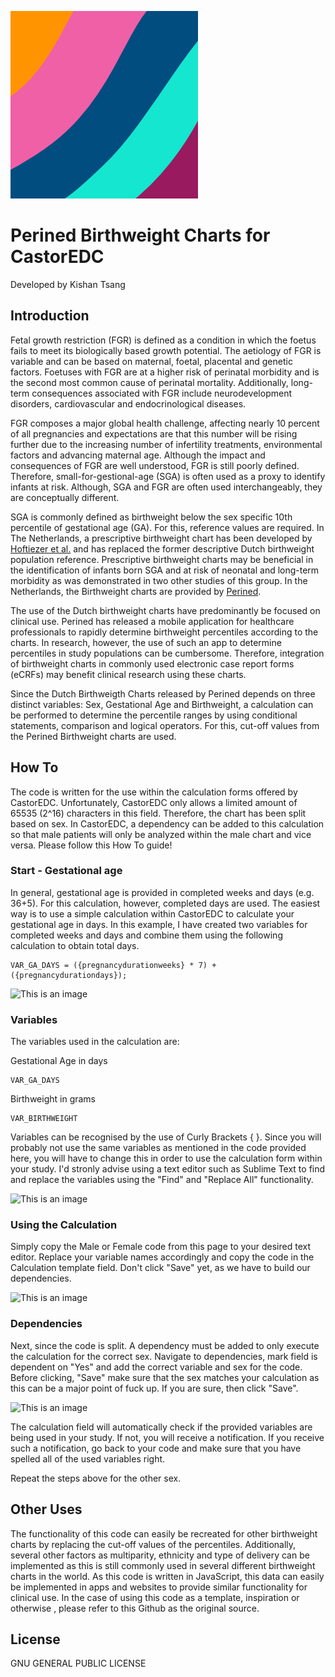 ![alt text](https://github.com/kishtsang/PerinedCastorEDC/blob/main/Perined%20Birthweight%20Chart%20Logo.png)
# Perined Birthweight Charts for CastorEDC
Developed by Kishan Tsang

## Introduction
Fetal growth restriction (FGR) is defined as a condition in which the foetus fails to meet its biologically based growth potential. The aetiology of FGR is variable and can be based on maternal, foetal, placental and genetic factors. Foetuses with FGR are at a higher risk of perinatal  morbidity and is the second most common cause of perinatal mortality. Additionally, long-term consequences associated with FGR include neurodevelopment disorders, cardiovascular and endocrinological diseases.

FGR composes a major global health challenge, affecting nearly 10 percent of all pregnancies and expectations are that this number will be rising further due to the increasing number of infertility treatments, environmental factors and advancing maternal age. Although the impact and consequences of FGR are well understood, FGR is still poorly defined. Therefore, small-for-gestional-age (SGA) is often used as a proxy to identify infants at risk. Although, SGA and FGR are often used interchangeably, they are conceptually different. 

SGA is commonly defined as birthweight below the sex specific 10th percentile of gestational age (GA). For this, reference values are required. In The Netherlands, a prescriptive birthweight chart has been developed by [Hoftiezer et al.](https://pubmed.ncbi.nlm.nih.gov/30576661/) and has replaced the former descriptive Dutch birthweight population reference. Prescriptive birthweight charts may be beneficial in the identification of infants born SGA and at risk of neonatal and long-term morbidity as was demonstrated in two other studies of this group. In the Netherlands, the Birthweight charts are provided by [Perined](https://www.perined.nl).

The use of the Dutch birthweight charts have predominantly be focused on clinical use. Perined has released a mobile application for healthcare professionals to rapidly determine birthweight percentiles according to the charts. In research, however, the use of such an app to determine percentiles in study populations can be cumbersome. Therefore, integration of birthweight charts in commonly used electronic case report forms (eCRFs) may benefit clinical research using these charts. 

Since the Dutch Birthweigth Charts released by Perined depends on three distinct variables: Sex, Gestational Age and Birthweight, a  calculation can be performed to determine the percentile ranges by using conditional statements, comparison and logical operators. For this, cut-off values from the Perined Birthweight charts are used.

## How To
The code is written for the use within the calculation forms offered by CastorEDC. Unfortunately, CastorEDC only allows a limited amount of 65535 (2^16) characters in this field. Therefore, the chart has been split based on sex. In CastorEDC, a dependency can be added to this calculation so that male patients will only be analyzed within the male chart and vice versa. Please follow this How To guide!

### Start - Gestational age 
In general, gestational age is provided in completed weeks and days (e.g. 36+5). For this calculation, however, completed days are used. The easiest way is to use a simple calculation within CastorEDC to calculate your gestational age in days. In this example, I have created two variables for completed weeks and days and combine them using the following calculation to obtain total days. 

```
VAR_GA_DAYS = ({pregnancydurationweeks} * 7) + ({pregnancydurationdays});
```
![This is an image](https://github.com/kishtsang/PerinedCastorEDC/blob/main/Scherm%C2%ADafbeelding%202023-02-05%20om%2008.48.18.png?raw=true)

### Variables
The variables used in the calculation are:

Gestational Age in days
```
VAR_GA_DAYS
```
Birthweight in grams
```
VAR_BIRTHWEIGHT
```

Variables can be recognised by the use of Curly Brackets { }. Since you will probably not use the same variables as mentioned in the code provided here, you will have to change this in order to use the calculation form within your study. I'd stronly advise using a text editor such as Sublime Text to find and replace the variables using the "Find" and "Replace All" functionality. 

![This is an image](https://github.com/kishtsang/PerinedCastorEDC/blob/main/Scherm%C2%ADafbeelding%202023-02-05%20om%2014.16.44.png?raw=true)

### Using the Calculation
Simply copy the Male or Female code from this page to your desired text editor. Replace your variable names accordingly and copy the code in the Calculation template field. Don't click "Save" yet, as we have to build our dependencies.

![This is an image](https://github.com/kishtsang/PerinedCastorEDC/blob/main/Scherm%C2%ADafbeelding%202023-02-05%20om%2014.11.12.png?raw=true)

### Dependencies
Next, since the code is split. A dependency must be added to only execute the calculation for the correct sex. Navigate to dependencies, mark field is dependent on "Yes" and add the correct variable and sex for the code. Before clicking, "Save" make sure that the sex matches your calculation as this can be a major point of fuck up. If you are sure, then click "Save".

![This is an image](https://github.com/kishtsang/PerinedCastorEDC/blob/main/Scherm%C2%ADafbeelding%202023-02-05%20om%2014.11.32.png)

The calculation field will automatically check if the provided variables are being used in your study. If not, you will receive a notification. If you receive such a notification, go back to your code and make sure that you have spelled all of the used variables right.

Repeat the steps above for the other sex. 


## Other Uses
The functionality of this code can easily be recreated for other birthweight charts by replacing the cut-off values of the percentiles. Additionally, several other factors as multiparity, ethnicity and type of delivery can be implemented as this is still commonly used in several different birthweight charts in the world. As this code is written in JavaScript, this data can easily be implemented in apps and websites to provide similar functionality for clinical use. In the case of using this code as a template, inspiration or otherwise , please refer to this Github as the original source.

## License
   GNU GENERAL PUBLIC LICENSE
